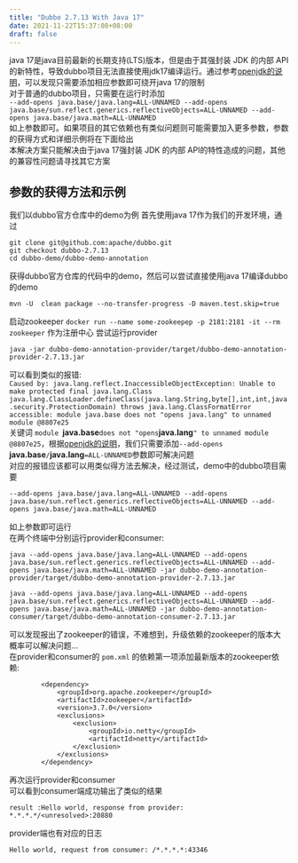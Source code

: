 ```yaml
---
title: "Dubbo 2.7.13 With Java 17"
date: 2021-11-22T15:37:08+08:00
draft: false
---
```

java 17是java目前最新的长期支持(LTS)版本，但是由于其强封装 JDK 的内部 API的新特性，导致dubbo项目无法直接使用jdk17编译运行。通过参考[openjdk的说明](https://openjdk.java.net/jeps/403)，可以发现只需要添加相应参数即可绕开java 17的限制  
对于普通的dubbo项目，只需要在运行时添加  
```--add-opens java.base/java.lang=ALL-UNNAMED --add-opens java.base/sun.reflect.generics.reflectiveObjects=ALL-UNNAMED --add-opens java.base/java.math=ALL-UNNAMED```  
如上参数即可。如果项目的其它依赖也有类似问题则可能需要加入更多参数，参数的获得方式和详细示例将在下面给出  
本解决方案只能解决由于java 17强封装 JDK 的内部 API的特性造成的问题，其他的兼容性问题请寻找其它方案
## 参数的获得方法和示例
我们以dubbo官方仓库中的demo为例
首先使用java 17作为我们的开发环境，通过  
```
git clone git@github.com:apache/dubbo.git
git checkout dubbo-2.7.13
cd dubbo-demo/dubbo-demo-annotation
```  
获得dubbo官方仓库的代码中的demo，然后可以尝试直接使用java 17编译dubbo的demo  
```
mvn -U  clean package --no-transfer-progress -D maven.test.skip=true
```  
启动zookeeper `docker run --name some-zookeepep -p 2181:2181 -it --rm zookeeper` 作为注册中心 
尝试运行provider
```
java -jar dubbo-demo-annotation-provider/target/dubbo-demo-annotation-provider-2.7.13.jar
```
可以看到类似的报错:  
```Caused by: java.lang.reflect.InaccessibleObjectException: Unable to make protected final java.lang.Class java.lang.ClassLoader.defineClass(java.lang.String,byte[],int,int,java.security.ProtectionDomain) throws java.lang.ClassFormatError accessible: module java.base does not "opens java.lang" to unnamed module @8807e25```  
关键词 `module `**java.base**` does not "opens `**java.lang**`" to unnamed module @8807e25`，根据[openjdk的说明](https://openjdk.java.net/jeps/403)，我们只需要添加`--add-opens `**java.base**`/`**java.lang**`=ALL-UNNAMED`参数即可解决问题  
对应的报错应该都可以用类似得方法去解决，经过测试，demo中的dubbo项目需要  
```
--add-opens java.base/java.lang=ALL-UNNAMED --add-opens java.base/sun.reflect.generics.reflectiveObjects=ALL-UNNAMED --add-opens java.base/java.math=ALL-UNNAMED
```  
如上参数即可运行  
在两个终端中分别运行provider和consumer:  
```
java --add-opens java.base/java.lang=ALL-UNNAMED --add-opens java.base/sun.reflect.generics.reflectiveObjects=ALL-UNNAMED --add-opens java.base/java.math=ALL-UNNAMED -jar dubbo-demo-annotation-provider/target/dubbo-demo-annotation-provider-2.7.13.jar
```
```
java --add-opens java.base/java.lang=ALL-UNNAMED --add-opens java.base/sun.reflect.generics.reflectiveObjects=ALL-UNNAMED --add-opens java.base/java.math=ALL-UNNAMED -jar dubbo-demo-annotation-consumer/target/dubbo-demo-annotation-consumer-2.7.13.jar
```
可以发现报出了zookeeper的错误，不难想到，升级依赖的zookeeper的版本大概率可以解决问题...  
在provider和consumer的 `pom.xml` 的依赖第一项添加最新版本的zookeeper依赖:  
```
        <dependency>
            <groupId>org.apache.zookeeper</groupId>
            <artifactId>zookeeper</artifactId>
            <version>3.7.0</version>
            <exclusions>
                <exclusion>
                    <groupId>io.netty</groupId>
                    <artifactId>netty</artifactId>
                </exclusion>
            </exclusions>
        </dependency>
```
再次运行provider和consumer  
可以看到consumer端成功输出了类似的结果
```
result :Hello world, response from provider: *.*.*.*/<unresolved>:20880
```
provider端也有对应的日志  
```
Hello world, request from consumer: /*.*.*.*:43346
```